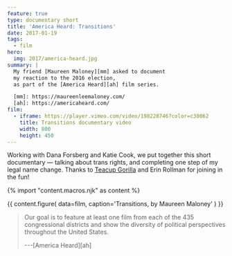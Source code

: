 ```yaml
---
feature: true
type: documentary short
title: 'America Heard: Transitions'
date: 2017-01-19
tags:
  - film
hero:
  img: 2017/america-heard.jpg
summary: |
  My friend [Maureen Maloney][mm] asked to document
  my reaction to the 2016 election,
  as part of the [America Heard][ah] film series.

  [mm]: https://maureenleemaloney.com/
  [ah]: https://americaheard.com/
film:
  - iframe: https://player.vimeo.com/video/198228746?color=c30062
    title: Transitions documentary video
    width: 800
    height: 450
---
```


Working with Dana Forsberg and Katie Cook,
we put together this short documentary —
talking about trans rights,
and completing one step of my legal name change.
Thanks to [Teacup Gorilla](https://teacupgorilla.com/) and Erin Rollman
for joining in the fun!

{% import "content.macros.njk" as content %}

{{ content.figure(
  data=film,
  caption='Transitions, by Maureen Maloney'
) }}

> Our goal is to feature at least one film
> from each of the 435 congressional districts
> and show the diversity of political perspectives
> throughout the United States.
>
> ---[America Heard][ah]
